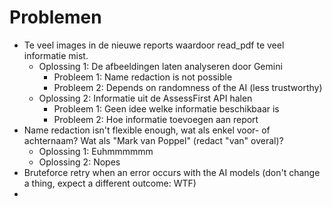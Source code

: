 # Problemen
- Te veel images in de nieuwe reports waardoor read_pdf te veel informatie mist.
  - Oplossing 1: De afbeeldingen laten analyseren door Gemini
    - Probleem 1: Name redaction is not possible
    - Probleem 2: Depends on randomness of the AI (less trustworthy)
  - Oplossing 2: Informatie uit de AssessFirst API halen
    - Probleem 1: Geen idee welke informatie beschikbaar is
    - Probleem 2: Hoe informatie toevoegen aan report
- Name redaction isn't flexible enough, wat als enkel voor- of achternaam? Wat als "Mark van Poppel" (redact "van" overal)?
  - Oplossing 1: Euhmmmmmm
  - Oplossing 2: Nopes
- Bruteforce retry when an error occurs with the AI models (don't change a thing, expect a different outcome: WTF)
- 
